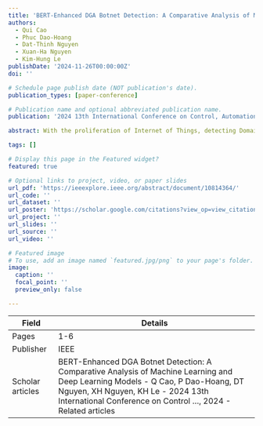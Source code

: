```yaml
---
title: 'BERT-Enhanced DGA Botnet Detection: A Comparative Analysis of Machine Learning and Deep Learning Models'
authors:
  - Qui Cao
  - Phuc Dao-Hoang
  - Dat-Thinh Nguyen
  - Xuan-Ha Nguyen
  - Kim-Hung Le
publishDate: '2024-11-26T00:00:00Z'
doi: ''

# Schedule page publish date (NOT publication's date).
publication_types: [paper-conference]

# Publication name and optional abbreviated publication name.
publication: '2024 13th International Conference on Control, Automation and Information Sciences (ICCAIS)'

abstract: With the proliferation of Internet of Things, detecting Domain Generation Algorithm (DGA) botnets is critical for protecting networks from evolving and sophisticated cybersecurity threats. This paper explores a novel approach combining BERT with machine learning and deep learning techniques to detect DGA botnets. We provide a comprehensive benchmark by evaluating the performance of various BERT versions and detection methods on diverse datasets. Our experimental results reveal the significant impact of BERT version selection on detection accuracy and the superior performance of deep learning models, such as CNN, MLP, and LSTM, compared to conventional machine learning models. These findings highlight the potential of BERT and deep learning in improving DGA botnet detection and offer valuable insights for future research in this area.

tags: []

# Display this page in the Featured widget?
featured: true

# Optional links to project, video, or paper slides
url_pdf: 'https://ieeexplore.ieee.org/abstract/document/10814364/'
url_code: ''
url_dataset: ''
url_poster: 'https://scholar.google.com/citations?view_op=view_citation&hl=en&user=6bDvWw0AAAAJ&pagesize=100&citation_for_view=6bDvWw0AAAAJ:ldfaerwXgEUC'
url_project: ''
url_slides: ''
url_source: ''
url_video: ''

# Featured image
# To use, add an image named `featured.jpg/png` to your page's folder.
image:
  caption: ''
  focal_point: ''
  preview_only: false

---
```


|Field|Details|
|-----|-------|
|Pages|1-6|
|Publisher|IEEE|
|Scholar articles|BERT-Enhanced DGA Botnet Detection: A Comparative Analysis of Machine Learning and Deep Learning Models - Q Cao, P Dao-Hoang, DT Nguyen, XH Nguyen, KH Le - 2024 13th International Conference on Control …, 2024 - Related articles|
